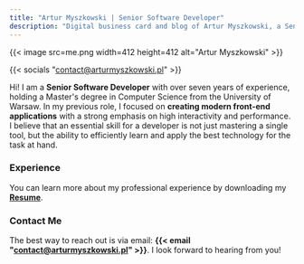 ```yaml
---
title: "Artur Myszkowski | Senior Software Developer"
description: "Digital business card and blog of Artur Myszkowski, a Senior Software Developer specializing in React and modern web technologies. Explore my projects and articles."
---
```


{{< image src=me.png width=412 height=412 alt="Artur Myszkowski" >}}

{{< socials "contact@arturmyszkowski.pl" >}}

Hi! I am a **Senior Software Developer** with over seven years of experience, holding a Master's degree in Computer Science from the University of Warsaw. In my previous role, I focused on **creating modern front-end applications** with a strong emphasis on high interactivity and performance. I believe that an essential skill for a developer is not just mastering a single tool, but the ability to efficiently learn and apply the best technology for the task at hand. 

### Experience

You can learn more about my professional experience by downloading my [**Resume**](files/Artur_Myszkowski_Resume_2025_v4.pdf).

### Contact Me

The best way to reach out is via email: **{{< email "contact@arturmyszkowski.pl" >}}**. I look forward to hearing from you!
